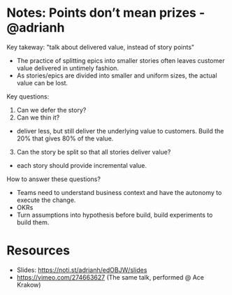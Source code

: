 # Notes: Points don’t mean prizes - @adrianh

Key takeway: "talk about delivered value, instead of story points"

- The practice of splitting epics into smaller stories often leaves customer value delivered in untimely fashion.
- As stories/epics are divided into smaller and uniform sizes, the actual value can be lost.

Key questions:
1. Can we defer the story?
2. Can we thin it? 
- deliver less, but still deliver the underlying value to customers. Build the 20% that gives 80% of the value.
3. Can the story be split so that all stories deliver value? 
- each story should provide incremental value.

How to answer these questions?
- Teams need to understand business context and have the autonomy to execute the change.
- OKRs
- Turn assumptions into hypothesis before build, build experiments to build them.

# Resources
- Slides: https://noti.st/adrianh/edOBJW/slides
- https://vimeo.com/274663627 (The same talk, performed @ Ace Krakow)
